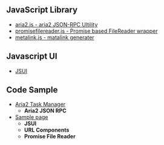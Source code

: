 ## JavaScript Library
- [aria2.js - aria2 JSON-RPC Ultility](https://github.com/jc3213/aria2.js)
- [promisefilereader.js - Promise based FileReader wrapper](https://github.com/jc3213/promisefilereader.js)
- [metalink.js - matalink generater](https://github.com/jc3213/metalink.js)

## Javascript UI
- [JSUI](ui/)

## Code Sample
- [Aria2 Task Manager](https://jc3213.github.io/aria2.app/)
    - **Aria2 JSON RPC**
- [Sample page](//jc3213.github.io/jslib/sample/sample.html)
    - **JSUI**
    - **URL Components**
    - **Promise File Reader**
